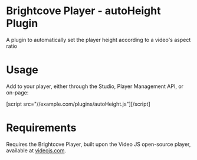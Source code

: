 # Brightcove Player - autoHeight Plugin
A plugin to automatically set the player height according to a video's aspect ratio

# Usage
Add to your player, either through the Studio, Player Management API, or on-page:

[script src="//example.com/plugins/autoHeight.js"][/script]

# Requirements
Requires the Brightcove Player, built upon the Video JS open-source player, available at [videojs.com](http://videojs.com).